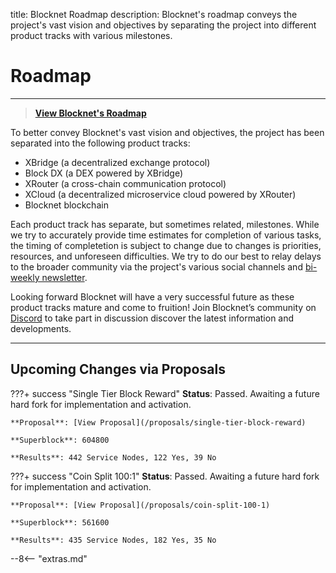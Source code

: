 title: Blocknet Roadmap
description: Blocknet's roadmap conveys the project's vast vision and objectives by separating the project into different product tracks with various milestones.


# Roadmap

---

> [**View Blocknet's Roadmap <i class="fa fa-external-link"></i>**](https://blocknet.co/#roadmap)

To better convey Blocknet's vast vision and objectives, the project has been separated into the following product tracks:

* XBridge (a decentralized exchange protocol)
* Block DX (a DEX powered by XBridge)
* XRouter (a cross-chain communication protocol)
* XCloud (a decentralized microservice cloud powered by XRouter)
* Blocknet blockchain

Each product track has separate, but sometimes related, milestones. While we try to accurately provide time estimates for completion of various tasks, the timing of completetion is subject to change due to changes is priorities, resources, and unforeseen difficulties. We try to do our best to relay delays to the broader community via the project's various social channels and [bi-weekly newsletter](https://eepurl.com/c5OJMj). 

Looking forward Blocknet will have a very successful future as these product tracks mature and come to fruition! Join Blocknet’s community on [Discord](https://discord.gg/2e6s7H8) to take part in discussion discover the latest information and developments.

---

## Upcoming Changes via Proposals

???+ success "Single Tier Block Reward"
    **Status**: Passed. Awaiting a future hard fork for implementation and activation.

    **Proposal**: [View Proposal](/proposals/single-tier-block-reward)

    **Superblock**: 604800

    **Results**: 442 Service Nodes, 122 Yes, 39 No


???+ success "Coin Split 100:1"
    **Status**: Passed. Awaiting a future hard fork for implementation and activation.

    **Proposal**: [View Proposal](/proposals/coin-split-100-1)

    **Superblock**: 561600

    **Results**: 435 Service Nodes, 182 Yes, 35 No








<script type="text/javascript">
// read instructions for related links in ../snippets/extras.md
var relatedLinks = [];
</script>

--8<-- "extras.md"





